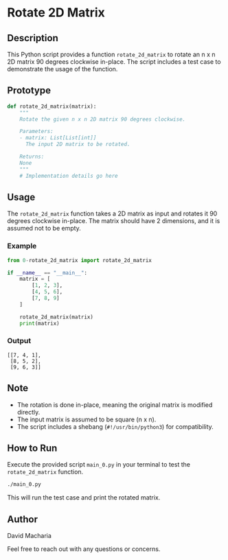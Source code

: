 # Rotate 2D Matrix

## Description
This Python script provides a function `rotate_2d_matrix` to rotate an n x n 2D matrix 90 degrees clockwise in-place. The script includes a test case to demonstrate the usage of the function.

## Prototype
```python
def rotate_2d_matrix(matrix):
    """
    Rotate the given n x n 2D matrix 90 degrees clockwise.

    Parameters:
    - matrix: List[List[int]]
      The input 2D matrix to be rotated.

    Returns:
    None
    """
    # Implementation details go here
```

## Usage
The `rotate_2d_matrix` function takes a 2D matrix as input and rotates it 90 degrees clockwise in-place. The matrix should have 2 dimensions, and it is assumed not to be empty.

### Example
```python
from 0-rotate_2d_matrix import rotate_2d_matrix

if __name__ == "__main__":
    matrix = [
        [1, 2, 3],
        [4, 5, 6],
        [7, 8, 9]
    ]

    rotate_2d_matrix(matrix)
    print(matrix)
```

### Output
```
[[7, 4, 1],
 [8, 5, 2],
 [9, 6, 3]]
```

## Note
- The rotation is done in-place, meaning the original matrix is modified directly.
- The input matrix is assumed to be square (n x n).
- The script includes a shebang (`#!/usr/bin/python3`) for compatibility.

## How to Run
Execute the provided script `main_0.py` in your terminal to test the `rotate_2d_matrix` function.

```bash
./main_0.py
```

This will run the test case and print the rotated matrix.

## Author
David Macharia

Feel free to reach out with any questions or concerns.

